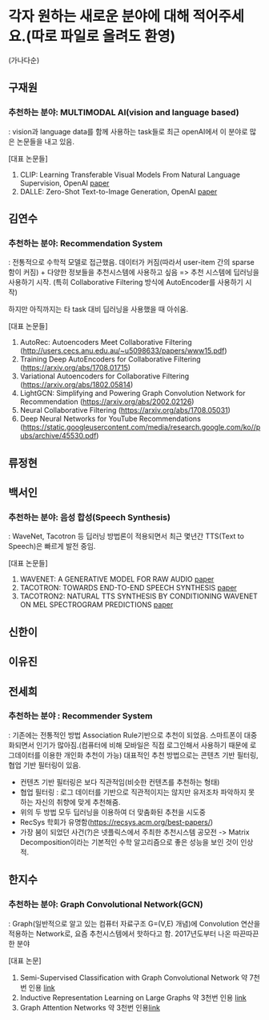 # 각자 원하는 새로운 분야에 대해 적어주세요.(따로 파일로 올려도 환영)
(가나다순)


## 구재원

### 추천하는 분야: MULTIMODAL AI(vision and language based)

: vision과 language data를 함께 사용하는 task들로 최근 openAI에서 이 분야로 많은 논문들을 내고 있음. 

[대표 논문들]
1. CLIP: Learning Transferable Visual Models From Natural Language Supervision, OpenAI [paper](https://arxiv.org/pdf/2103.00020.pdf)
2. DALLE: Zero-Shot Text-to-Image Generation, OpenAI [paper](https://arxiv.org/pdf/2102.12092.pdf)


## 김연수

### 추천하는 분야: Recommendation System 

: 전통적으로 수학적 모델로 접근했음. 데이터가 커짐(따라서 user-item 간의 sparse함이 커짐) + 다양한 정보들을 추천시스템에 사용하고 싶음 => 추천 시스템에 딥러닝을 사용하기 시작. (특히 Collaborative Filtering 방식에 AutoEncoder를 사용하기 시작) 

하지만 아직까지는 타 task 대비 딥러닝을 사용했을 때 아쉬움. 

[대표 논문들]
1. AutoRec: Autoencoders Meet Collaborative Filtering (http://users.cecs.anu.edu.au/~u5098633/papers/www15.pdf)
2. Training Deep AutoEncoders for Collaborative Filtering (https://arxiv.org/abs/1708.01715)
3. Variational Autoencoders for Collaborative Filtering (https://arxiv.org/abs/1802.05814)
4. LightGCN: Simplifying and Powering Graph Convolution Network for Recommendation (https://arxiv.org/abs/2002.02126)
5. Neural Collaborative Filtering (https://arxiv.org/abs/1708.05031)
6. Deep Neural Networks for YouTube Recommendations (https://static.googleusercontent.com/media/research.google.com/ko//pubs/archive/45530.pdf)

## 류정현



## 백서인
### 추천하는 분야: 음성 합성(Speech Synthesis)

: WaveNet, Tacotron 등 딥러닝 방법론이 적용되면서 최근 몇년간 TTS(Text to Speech)은 빠르게 발전 중임.

[대표 논문들]
1. WAVENET: A GENERATIVE MODEL FOR RAW AUDIO [paper](https://arxiv.org/pdf/1609.03499.pdf)
2. TACOTRON: TOWARDS END-TO-END SPEECH SYNTHESIS [paper](https://arxiv.org/pdf/1703.10135.pdf)
3. TACOTRON2: NATURAL TTS SYNTHESIS BY CONDITIONING WAVENET ON MEL SPECTROGRAM PREDICTIONS [paper](https://arxiv.org/pdf/1712.05884v2.pdf)



## 신한이


## 이유진



## 전세희

### 추천하는 분야 : Recommender System
: 기존에는 전통적인 방법 Association Rule기반으로 추천이 되었음. 스마트폰이 대중화되면서 인기가 많아짐.(컴퓨터에 비해 모바일은 직접 로그인해서 사용하기 때문에 로그데이터를 이용한 개인화 추천이 가능)
대표적인 추천 방법으로는 콘텐츠 기반 필터링, 협업 기반 필터링이 있음. 

- 컨텐츠 기반 필터링은 보다 직관적임(비슷한 컨텐츠를 추천하는 형태)
- 협업 필터링 : 로그 데이터를 기반으로 직관적이지는 않지만 유저조차 파악하지 못하는 자신의 취향에 맞게 추천해줌. 
- 위의 두 방법 모두 딥러닝을 이용하여 더 맞춤화된 추천을 시도중
- RecSys 학회가 유명함(https://recsys.acm.org/best-papers/)
- 가장 붐이 되었던 사건(?)은 넷플릭스에서 주최한 추천시스템 공모전 -> Matrix Decomposition이라는 기본적인 수학 알고리즘으로 좋은 성능을 보인 것이 인상적.




## 한지수
### 추천하는 분야: Graph Convolutional Network(GCN)
: Graph(일반적으로 알고 있는 컴퓨터 자료구조 G=(V,E) 개념)에 Convolution 연산을 적용하는 Network로, 요즘 추천시스템에서 핫하다고 함. 2017년도부터 나온 따끈따끈한 분야

[대표 논문]
1. Semi-Supervised Classification with Graph Convolutional Network 약 7천번 인용 [link](https://arxiv.org/pdf/1609.02907.pdf)
2. Inductive Representation Learning on Large Graphs 약 3천번 인용 [link](https://arxiv.org/abs/1706.02216)
3. Graph Attention Networks 약 3천번 인용[link](https://arxiv.org/pdf/1710.10903.pdf)
